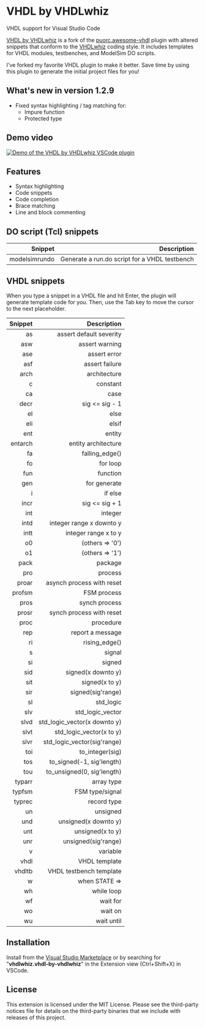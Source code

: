 # VHDL by VHDLwhiz

VHDL support for Visual Studio Code

[VHDL by VHDLwhiz](https://github.com/jonasjj/awesome-vhdl) is a fork of the [puorc.awesome-vhdl](https://github.com/puorc/awesome-vhdl) plugin with altered  snippets that conform to the [VHDLwhiz](https://vhdlwhiz.com) coding style. It includes templates for VHDL modules, testbenches, and ModelSim DO scripts.

I've forked my favorite VHDL plugin to make it better. Save time by using this plugin to generate the initial project files for you!

## What's new in version 1.2.9
* Fixed syntax highlighting / tag matching for:
    - Impure function
    - Protected type

## Demo video

[![Demo of the VHDL by VHDLwhiz VSCode plugin](https://raw.githubusercontent.com/jonasjj/awesome-vhdl/master/images/youtube-thumb.png)](https://youtu.be/V7zlAAjid98)

## Features
- Syntax highlighting
- Code snippets
- Code completion
- Brace matching
- Line and block commenting

## DO script (Tcl) snippets

| Snippet       | Description                                   |
|          ---: |                                          ---: |
| modelsimrundo | Generate a run.do script for a VHDL testbench |

## VHDL snippets

When you type a snippet in a VHDL file and hit Enter, the plugin will generate template code for you. Then, use the Tab key to move the cursor to the next placeholder.

| Snippet | Description                  |
|     ---:|                         ---: |                  
| as      | assert default severity      |
| asw     | assert warning               |
| ase     | assert error                 |
| asf     | assert failure               |
| arch    | architecture                 |
| c       | constant                     |
| ca      | case                         |
| decr    | sig <= sig - 1               |
| el      | else                         |
| eli     | elsif                        |
| ent     | entity                       |
| entarch | entity architecture          |
| fa      | falling_edge()               |
| fo      | for loop                     |
| fun     | function                     |
| gen     | for generate                 |
| i       | if else                      |
| incr    | sig <= sig + 1               |
| int     | integer                      |
| intd    | integer range x downto y     |
| intt    | integer range x to y         |
| o0      | (others => '0')              |
| o1      | (others => '1')              |
| pack    | package                      |
| pro     | process                      |
| proar   | asynch process with reset    |
| profsm  | FSM process                  |
| pros    | synch process                |
| prosr   | synch process with reset     |
| proc    | procedure                    |
| rep     | report a message             |
| ri      | rising_edge()                |
| s       | signal                       |
| si      | signed                       |
| sid     | signed(x downto y)           |
| sit     | signed(x to y)               |
| sir     | signed(sig'range)            |
| sl      | std_logic                    |
| slv     | std_logic_vector             |
| slvd    | std_logic_vector(x downto y) |
| slvt    | std_logic_vector(x to y)     |
| slvr    | std_logic_vector(sig'range)  |
| toi     | to_integer(sig)              |
| tos     | to_signed(-1, sig'length)    |
| tou     | to_unsigned(0, sig'length)   |
| typarr  | array type                   |
| typfsm  | FSM type/signal              |
| typrec  | record type                  |
| un      | unsigned                     |
| und     | unsigned(x downto y)         |
| unt     | unsigned(x to y)             |
| unr     | unsigned(sig'range)          |
| v       | variable                     |
| vhdl    | VHDL template                |
| vhdltb  | VHDL testbench template      |
| w       | when STATE =>                |
| wh      | while loop                   |
| wf      | wait for                     |
| wo      | wait on                      |
| wu      | wait until                   |                

## Installation

Install from the [Visual Studio Marketplace](https://marketplace.visualstudio.com/items?itemName=vhdlwhiz.vhdl-by-vhdlwhiz) or by searching for "**vhdlwhiz.vhdl-by-vhdlwhiz**" in the Extension view (Ctrl+Shift+X) in VSCode.

## License
This extension is licensed under the MIT License. Please see the third-party notices file for details on the third-party binaries that we include with releases of this project.
